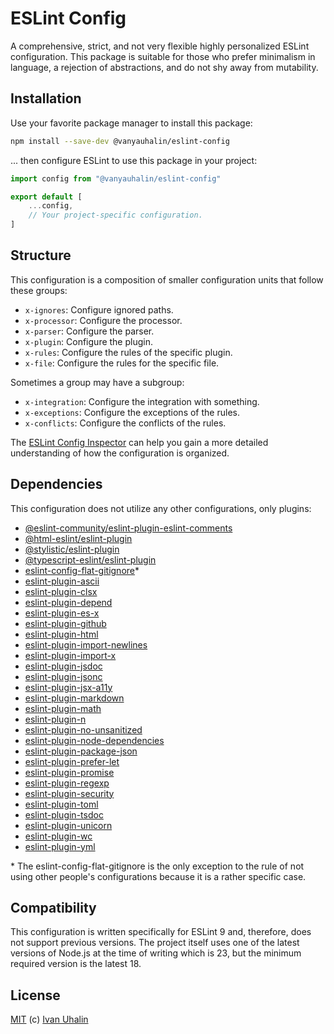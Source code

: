 # ESLint Config

A comprehensive, strict, and not very flexible highly personalized ESLint configuration. This package is suitable for those who prefer minimalism in language, a rejection of abstractions, and do not shy away from mutability.

## Installation

Use your favorite package manager to install this package:

```sh
npm install --save-dev @vanyauhalin/eslint-config
```

... then configure ESLint to use this package in your project:

```js
import config from "@vanyauhalin/eslint-config"

export default [
	...config,
	// Your project-specific configuration.
]
```

## Structure

This configuration is a composition of smaller configuration units that follow these groups:

- `x-ignores`: Configure ignored paths.
- `x-processor`: Configure the processor.
- `x-parser`: Configure the parser.
- `x-plugin`: Configure the plugin.
- `x-rules`: Configure the rules of the specific plugin.
- `x-file`: Configure the rules for the specific file.

Sometimes a group may have a subgroup:

- `x-integration`: Configure the integration with something.
- `x-exceptions`: Configure the exceptions of the rules.
- `x-conflicts`: Configure the conflicts of the rules.

The [ESLint Config Inspector] can help you gain a more detailed understanding of how the configuration is organized.

## Dependencies

This configuration does not utilize any other configurations, only plugins:

- [@eslint-community/eslint-plugin-eslint-comments]
- [@html-eslint/eslint-plugin]
- [@stylistic/eslint-plugin]
- [@typescript-eslint/eslint-plugin]
- [eslint-config-flat-gitignore]*
- [eslint-plugin-ascii]
- [eslint-plugin-clsx]
- [eslint-plugin-depend]
- [eslint-plugin-es-x]
- [eslint-plugin-github]
- [eslint-plugin-html]
- [eslint-plugin-import-newlines]
- [eslint-plugin-import-x]
- [eslint-plugin-jsdoc]
- [eslint-plugin-jsonc]
- [eslint-plugin-jsx-a11y]
- [eslint-plugin-markdown]
- [eslint-plugin-math]
- [eslint-plugin-n]
- [eslint-plugin-no-unsanitized]
- [eslint-plugin-node-dependencies]
- [eslint-plugin-package-json]
- [eslint-plugin-prefer-let]
- [eslint-plugin-promise]
- [eslint-plugin-regexp]
- [eslint-plugin-security]
- [eslint-plugin-toml]
- [eslint-plugin-tsdoc]
- [eslint-plugin-unicorn]
- [eslint-plugin-wc]
- [eslint-plugin-yml]

\* The eslint-config-flat-gitignore is the only exception to the rule of not
using other people's configurations because it is a rather specific case.

## Compatibility

This configuration is written specifically for ESLint 9 and, therefore, does not support previous versions. The project itself uses one of the latest versions of Node.js at the time of writing which is 23, but the minimum required version is the latest 18.

## License

[MIT] (c) [Ivan Uhalin]

<!-- Footnotes -->

[ESLint Config Inspector]: https://eslint-config.vanyauhalin.me/

[@eslint-community/eslint-plugin-eslint-comments]: https://www.npmjs.com/package/@eslint-community/eslint-plugin-eslint-comments/
[@html-eslint/eslint-plugin]: https://www.npmjs.com/package/@html-eslint/eslint-plugin/
[@stylistic/eslint-plugin]: https://www.npmjs.com/package/@stylistic/eslint-plugin/
[@typescript-eslint/eslint-plugin]: https://www.npmjs.com/package/@typescript-eslint/eslint-plugin/
[eslint-config-flat-gitignore]: https://www.npmjs.com/package/eslint-config-flat-gitignore/
[eslint-plugin-ascii]: https://www.npmjs.com/package/eslint-plugin-ascii/
[eslint-plugin-clsx]: https://www.npmjs.com/package/eslint-plugin-clsx/
[eslint-plugin-depend]: https://www.npmjs.com/package/eslint-plugin-depend/
[eslint-plugin-es-x]: https://www.npmjs.com/package/eslint-plugin-es-x/
[eslint-plugin-github]: https://www.npmjs.com/package/eslint-plugin-github/
[eslint-plugin-html]: https://www.npmjs.com/package/eslint-plugin-html/
[eslint-plugin-import-newlines]: https://www.npmjs.com/package/eslint-plugin-import-newlines/
[eslint-plugin-import-x]: https://www.npmjs.com/package/eslint-plugin-import-x/
[eslint-plugin-jsdoc]: https://www.npmjs.com/package/eslint-plugin-jsdoc/
[eslint-plugin-jsonc]: https://www.npmjs.com/package/eslint-plugin-jsonc/
[eslint-plugin-jsx-a11y]: https://www.npmjs.com/package/eslint-plugin-jsx-a11y/
[eslint-plugin-markdown]: https://www.npmjs.com/package/eslint-plugin-markdown/
[eslint-plugin-math]: https://www.npmjs.com/package/eslint-plugin-math/
[eslint-plugin-n]: https://www.npmjs.com/package/eslint-plugin-n/
[eslint-plugin-no-unsanitized]: https://www.npmjs.com/package/eslint-plugin-no-unsanitized/
[eslint-plugin-node-dependencies]: https://www.npmjs.com/package/eslint-plugin-node-dependencies/
[eslint-plugin-package-json]: https://www.npmjs.com/package/eslint-plugin-package-json/
[eslint-plugin-prefer-let]: https://www.npmjs.com/package/eslint-plugin-prefer-let/
[eslint-plugin-promise]: https://www.npmjs.com/package/eslint-plugin-promise/
[eslint-plugin-regexp]: https://www.npmjs.com/package/eslint-plugin-regexp/
[eslint-plugin-security]: https://www.npmjs.com/package/eslint-plugin-security/
[eslint-plugin-toml]: https://www.npmjs.com/package/eslint-plugin-toml/
[eslint-plugin-tsdoc]: https://www.npmjs.com/package/eslint-plugin-tsdoc/
[eslint-plugin-unicorn]: https://www.npmjs.com/package/eslint-plugin-unicorn/
[eslint-plugin-wc]: https://www.npmjs.com/package/eslint-plugin-wc/
[eslint-plugin-yml]: https://www.npmjs.com/package/eslint-plugin-yml/

[Ivan Uhalin]: https://github.com/vanyauhalin/
[MIT]: https://github.com/vanyauhalin/moondusttheme/blob/main/LICENSE/
